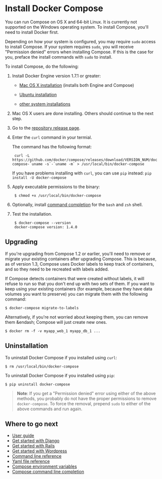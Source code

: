 <!--[metadata]>
+++
title = "Docker Compose"
description = "How to install Docker Compose"
keywords = ["compose, orchestration, install, installation, docker, documentation"]
[menu.main]
parent="mn_install"
weight=4
+++
<![end-metadata]-->


# Install Docker Compose

You can run Compose on OS X and 64-bit Linux.  It is currently not supported on
the Windows operating system. To install Compose, you'll need to install Docker
first. 

Depending on how your system is configured, you may require `sudo` access to
install Compose. If your system requires `sudo`, you will receive "Permission
denied" errors when installing Compose. If this is the case for you, preface the
install commands with `sudo` to install.

To install Compose, do the following:

1. Install Docker Engine version 1.7.1 or greater:

     * <a href="https://docs.docker.com/installation/mac/" target="_blank">Mac OS X installation</a> (installs both Engine and Compose)
     
     * <a href="https://docs.docker.com/installation/ubuntulinux/" target="_blank">Ubuntu installation</a>
     
     * <a href="https://docs.docker.com/installation/" target="_blank">other system installations</a>
 
2. Mac OS X users are done installing. Others should continue to the next step.
   
3. Go to the <a href="https://github.com/docker/compose/releases" target="_blank">repository release page</a>.

4. Enter the `curl` command in your termial.

     The command has the following format:

        curl -L https://github.com/docker/compose/releases/download/VERSION_NUM/docker-compose-`uname -s`-`uname -m` > /usr/local/bin/docker-compose
   
     If you have problems installing with `curl`, you can use `pip` instead: `pip install -U docker-compose`
      
4. Apply executable permissions to the binary:

        $ chmod +x /usr/local/bin/docker-compose

5.  Optionally, install [command completion](completion.md) for the
`bash` and `zsh` shell.

6. Test the installation.

        $ docker-compose --version
        docker-compose version: 1.4.0

## Upgrading

If you're upgrading from Compose 1.2 or earlier, you'll need to remove or migrate
your existing containers after upgrading Compose. This is because, as of version
1.3, Compose uses Docker labels to keep track of containers, and so they need to
be recreated with labels added.

If Compose detects containers that were created without labels, it will refuse
to run so that you don't end up with two sets of them. If you want to keep using
your existing containers (for example, because they have data volumes you want
to preserve) you can migrate them with the following command:

    $ docker-compose migrate-to-labels

Alternatively, if you're not worried about keeping them, you can remove them &endash;
Compose will just create new ones.

    $ docker rm -f -v myapp_web_1 myapp_db_1 ...


## Uninstallation

To uninstall Docker Compose if you installed using `curl`:

    $ rm /usr/local/bin/docker-compose


To uninstall Docker Compose if you installed using `pip`:

    $ pip uninstall docker-compose
    
>**Note**: If you get a "Permission denied" error using either of the above
>methods, you probably do not have the proper permissions to remove
>`docker-compose`.  To force the removal, prepend `sudo` to either of the above
>commands and run again.


## Where to go next

- [User guide](/)
- [Get started with Django](django.md)
- [Get started with Rails](rails.md)
- [Get started with Wordpress](wordpress.md)
- [Command line reference](cli.md)
- [Yaml file reference](yml.md)
- [Compose environment variables](env.md)
- [Compose command line completion](completion.md)
